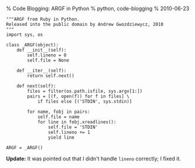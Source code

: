 % Code Blogging: ARGF in Python
% python, code-blogging
% 2010-06-23


    """ARGF from Ruby in Python.
    Released into the public domain by Andrew Gwozdziewycz, 2010
    """
    import sys, os

    class _ARGF(object):
        def __init__(self):
            self.lineno = 0
            self.file = None

        def __iter__(self):
            return self.next()

        def next(self):
            files = filter(os.path.isfile, sys.argv[1:])
            pairs = [(f, open(f)) for f in files] \
                if files else [('STDIN', sys.stdin)]

            for name, fobj in pairs:
                self.file = name
                for line in fobj.xreadlines():
                    self.file = 'STDIN'
                    self.lineno += 1
                    yield line

    ARGF = _ARGF()

**Update:** It was pointed out that I didn't handle `lineno` correctly; I
fixed it.

